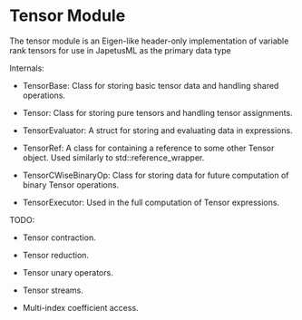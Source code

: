 # Tensor Module
The tensor module is an Eigen-like header-only implementation of variable rank tensors for use in JapetusML as the primary data type

Internals:

 - TensorBase: Class for storing basic tensor data and handling shared operations.

 - Tensor: Class for storing pure tensors and handling tensor assignments.

 - TensorEvaluator: A struct for storing and evaluating data in expressions.

 - TensorRef: A class for containing a reference to some other Tensor object. Used similarly to std::reference_wrapper.

 - TensorCWiseBinaryOp: Class for storing data for future computation of binary Tensor operations.

 - TensorExecutor: Used in the full computation of Tensor expressions.

TODO:

 - Tensor contraction.

 - Tensor reduction.

 - Tensor unary operators.

 - Tensor streams.

 - Multi-index coefficient access.
